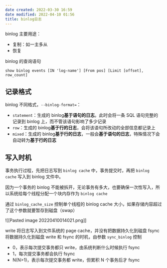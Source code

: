 ```yaml
---
date created: 2022-03-30 16:59
date modified: 2022-04-10 01:56
title: binlog日志
---
```

binlog 主要用途：
- 复制：如一主多从
- 恢复

binlog 的查询语句
```mysql
show binlog events [IN 'log-name'] [From pos] [Limit [offset], row_count]
```

## 记录格式

binlog 不同格式，`--binlog-format=`：
- `statement`：生成的 binlog**基于语句的日志**。此时会将一条 SQL 语句完整的记录到 binlog 上，而不管该语句影响了多少记录
- `row`：生成的 binlog**基于行的日志**，会将该语句所改动的全部信息都记录上
- `mixed`：生成的 binlog**基于行的日志**，一般会**基于语句的日志**，特殊情况下会自动转为**基于行的日志**

## 写入时机
事务执行过程，先把日志写到 `binlog cache` 中，事务提交时，再把 `binlog cache` 写入到 binlog 文件中。

因为一个事务的 binlog 不能被拆开，无论事务有多大，也要确保一次性写入，所以系统给每个线程分配一个块内存作为 `binlog cache`

通过 `binlog_cache_size` 控制单个线程的 binlog cache 大小，如果存储内容超过了这个参数就要暂存到磁盘（swap）

![[Pasted image 20220410014021.png]]

write 将日志写入到文件系统的 page cache，并没有把数据持久化到磁盘
fsync 将数据持久化到磁盘
write 和 fsync 的时机，由参数 `sync_binlog` 控制
- 0，表示每次提交事务都只 write，由系统判断什么时候执行 fsync
- 1，每次提交事务都会执行 fsync
- N(N>1)，表示每次提交事务都 write，但累积 N 个事务后才 fsync
